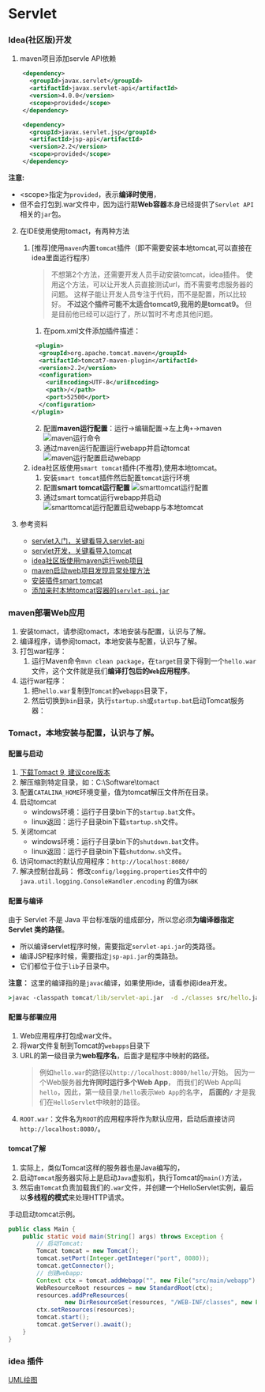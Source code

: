 # Servlet

### Idea(社区版)开发
1. maven项目添加servle API依赖
```xml
    <dependency>
      <groupId>javax.servlet</groupId>
      <artifactId>javax.servlet-api</artifactId>
      <version>4.0.0</version>
      <scope>provided</scope>
    </dependency>

    <dependency>
      <groupId>javax.servlet.jsp</groupId>
      <artifactId>jsp-api</artifactId>
      <version>2.2</version>
      <scope>provided</scope>
    </dependency>
```

**注意:** 
- &lt;scope&gt;指定为`provided`，表示**编译时使用**，
- 但不会打包到.war文件中，因为运行期**Web容器**本身已经提供了`Servlet API`相关的`jar`包。

2. 在IDE使用使用tomact，有两种方法
    1. [推荐]使用`maven`内置`tomcat`插件（即不需要安装本地tomcat,可以直接在idea里面运行程序）
        >不想第2个方法，还需要开发人员手动安装tomcat，idea插件。
        >使用这个方法，可以让开发人员直接测试url，而不需要考虑服务器的问题。
        >这样子能让开发人员专注于代码，而不是配置，所以比较好。
        >**不过这个插件可能不太适合tomcat9,我用的是tomcat9。**
        >但是目前他已经可以运行了，所以暂时不考虑其他问题。
        1. 在pom.xml文件添加插件描述：
        ```xml
         <plugin>
          <groupId>org.apache.tomcat.maven</groupId>
          <artifactId>tomcat7-maven-plugin</artifactId>
          <version>2.2</version>
          <configuration>
            <uriEncoding>UTF-8</uriEncoding>
            <path>/</path>
            <port>52500</port>
          </configuration>
        </plugin>
        ```
        2. 配置**maven运行配置**：运行->编辑配置->左上角`+`->maven
        ![maven运行命令](maven运行命令.png)
        3. 通过maven运行配置运行webapp并启动tomcat
        ![maven运行配置启动webapp](maven运行配置启动webapp.png)
    2. idea社区版使用`smart tomcat`插件(不推荐),使用本地tomcat。
        1. 安装`smart tomcat`插件然后配置`tomcat`运行环境
        2. 配置**smart tomcat运行配置**
        ![smarttomcat运行配置](smarttomcat运行配置.png)
        3. 通过smart tomcat运行webapp并启动
        ![smarttomcat运行配置启动webapp与本地tomcat](smarttomcat运行配置启动webapp与本地tomcat.png)

3. 参考资料
    - [servlet入门，关键看导入servlet-api](https://www.liaoxuefeng.com/wiki/1252599548343744/1304265949708322)
    - [servlet开发，关键看导入tomcat](https://www.liaoxuefeng.com/wiki/1252599548343744/1266264743830016)
    - [idea社区版使用maven运行web项目](https://www.cnblogs.com/yangjiming/p/9207911.html)
    - [maven启动web项目发现异常处理方法](https://blog.csdn.net/u011781521/article/details/53713162)
    - [安装插件smart tomcat](https://zhuanlan.zhihu.com/p/271192032)
    - [添加来时本地tomcat容器的`servlet-api.jar`](https://blog.csdn.net/weixin_41069280/article/details/79777419)


### maven部署Web应用

1. 安装tomact，请参阅tomact，本地安装与配置，认识与了解。
2. 编译程序，请参阅tomact，本地安装与配置，认识与了解。
3. 打包war程序：
    1. 运行Maven命令`mvn clean package`，在`target`目录下得到一个`hello.war`文件，这个文件就是我们**编译打包后的`Web`应用程序**。
4. 运行war程序：
    1. 把`hello.war`复制到`Tomcat`的`webapps`目录下，
    2. 然后切换到`bin`目录，执行`startup.sh`或`startup.bat`启动Tomcat服务器：

### Tomact，本地安装与配置，认识与了解。

#### 配置与启动
1. [下载Tomact 9, 建议core版本](https://tomcat.apache.org/download-90.cgi)
2. 解压缩到特定目录，如：C:\Software\tomact
3. 配置`CATALINA_HOME`环境变量，值为tomcat解压文件所在目录。
4. 启动tomcat
    - windows环境：运行子目录bin下的`startup.bat`文件。
    - linux返回：运行子目录bin下载`startup.sh`文件。
5. 关闭tomcat
    - windows环境：运行子目录bin下的`shutdown.bat`文件。
    - linux返回：运行子目录bin下载`shutdonw.sh`文件。
6. 访问tomact的默认应用程序：`http://localhost:8080/`
7. 解决控制台乱码：
    修改`config/logging.properties`文件中的`java.util.logging.ConsoleHandler.encoding` 的值为`GBK`

#### 配置与编译

由于 Servlet 不是 Java 平台标准版的组成部分，所以您必须**为编译器指定 Servlet 类的路径**。
- 所以编译servlet程序时候，需要指定`servlet-api.jar`的类路径。
- 编译JSP程序时候，需要指定`jsp-api.jar`的类路劲。
- 它们都位于位于`lib`子目录中。

**注意：** 这里的编译指的是`javac`编译，如果使用ide，请看参阅idea开发。
```cmd
>javac -classpath tomcat/lib/servlet-api.jar  -d ./classes src/hello.java
```

#### 配置与部署应用
1. Web应用程序打包成war文件。
2. 将war文件复制到Tomcat的`webapps`目录下
3. URL的第一级目录为**web程序名**，后面才是程序中映射的路径。
    >例如`hello.war`的路径以`http://localhost:8080/hello/`开始。
    >因为一个Web服务器**允许同时运行多个Web App**，
    >而我们的Web App叫`hello`，因此，第一级目录`/hello`表示`Web App`的名字，
    > **后面的`/`** 才是我们在`HelloServlet`中映射的路径。
4. `ROOT.war`：文件名为`ROOT`的应用程序将作为默认应用，启动后直接访问`http://localhost:8080/`。

#### tomcat了解
1. 实际上，类似Tomcat这样的服务器也是Java编写的，
2. 启动`Tomcat`服务器实际上是启动`Java`虚拟机，执行Tomcat的`main()`方法，
3. 然后由`Tomcat`负责加载我们的`.war`文件，并创建一个HelloServlet实例，最后以**多线程的模式**来处理HTTP请求。

手动启动tomcat示例。
```java
public class Main {
    public static void main(String[] args) throws Exception {
        // 启动Tomcat:
        Tomcat tomcat = new Tomcat();
        tomcat.setPort(Integer.getInteger("port", 8080));
        tomcat.getConnector();
        // 创建webapp:
        Context ctx = tomcat.addWebapp("", new File("src/main/webapp").getAbsolutePath());
        WebResourceRoot resources = new StandardRoot(ctx);
        resources.addPreResources(
                new DirResourceSet(resources, "/WEB-INF/classes", new File("target/classes").getAbsolutePath(), "/"));
        ctx.setResources(resources);
        tomcat.start();
        tomcat.getServer().await();
    }
}
```

### idea 插件
[UML绘图](https://my.oschina.net/javazhiyin/blog/4541138)
